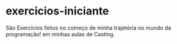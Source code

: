 # exercicios-iniciante
São Exercícios feitos no começo de minha trajetória no mundo da programação!
em minhas aulas de  Casting.
